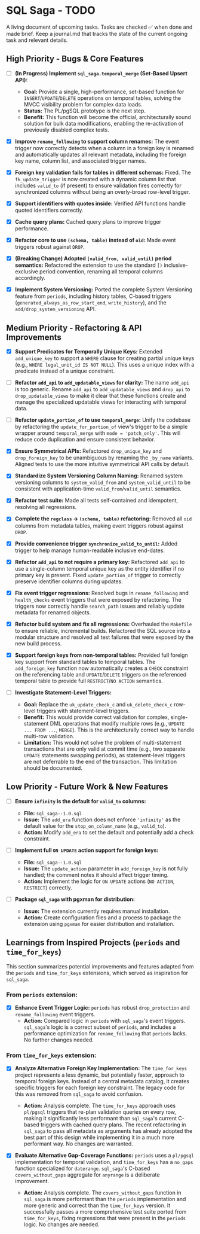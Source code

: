 # SQL Saga - TODO

A living document of upcoming tasks.
Tasks are checked ✅ when done and made brief.
Keep a journal.md that tracks the state of the current ongoing task and relevant details.

## High Priority - Bugs & Core Features

- [ ] **(In Progress) Implement `sql_saga.temporal_merge` (Set-Based Upsert API):**
  - **Goal:** Provide a single, high-performance, set-based function for `INSERT`/`UPDATE`/`DELETE` operations on temporal tables, solving the MVCC visibility problem for complex data loads.
  - **Status:** The PL/pgSQL prototype is the next step.
  - **Benefit:** This function will become the official, architecturally sound solution for bulk data modifications, enabling the re-activation of previously disabled complex tests.

- [x] **Improve `rename_following` to support column renames:** The event trigger now correctly detects when a column in a foreign key is renamed and automatically updates all relevant metadata, including the foreign key name, column list, and associated trigger names.

- [x] **Foreign key validation fails for tables in different schemas:** Fixed. The `fk_update_trigger` is now created with a dynamic column list that includes `valid_to` (if present) to ensure validation fires correctly for synchronized columns without being an overly-broad row-level trigger.

- [x] **Support identifiers with quotes inside:** Verified API functions handle quoted identifiers correctly.
- [x] **Cache query plans:** Cached query plans to improve trigger performance.
- [x] **Refactor core to use `(schema, table)` instead of `oid`:** Made event triggers robust against `DROP`.
- [x] **(Breaking Change) Adopted `[valid_from, valid_until)` period semantics:** Refactored the extension to use the standard `[)` inclusive-exclusive period convention, renaming all temporal columns accordingly.

- [x] **Implement System Versioning:** Ported the complete System Versioning feature from `periods`, including history tables, C-based triggers (`generated_always_as_row_start_end`, `write_history`), and the `add/drop_system_versioning` API.

## Medium Priority - Refactoring & API Improvements

- [x] **Support Predicates for Temporally Unique Keys:** Extended `add_unique_key` to support a `WHERE` clause for creating partial unique keys (e.g., `WHERE legal_unit_id IS NOT NULL`). This uses a unique index with a predicate instead of a unique constraint.

- [ ] **Refactor `add_api` to `add_updatable_views` for clarity:** The name `add_api` is too generic. Rename `add_api` to `add_updatable_views` and `drop_api` to `drop_updatable_views` to make it clear that these functions create and manage the specialized updatable views for interacting with temporal data.

- [ ] **Refactor `update_portion_of` to use `temporal_merge`:** Unify the codebase by refactoring the `update_for_portion_of` view's trigger to be a simple wrapper around `temporal_merge` with `mode = 'patch_only'`. This will reduce code duplication and ensure consistent behavior.

- [x] **Ensure Symmetrical APIs:** Refactored `drop_unique_key` and `drop_foreign_key` to be unambiguous by renaming the `_by_name` variants. Aligned tests to use the more intuitive symmetrical API calls by default.
- [x] **Standardize System Versioning Column Naming:** Renamed system versioning columns to `system_valid_from` and `system_valid_until` to be consistent with application-time `valid_from`/`valid_until` semantics.

- [x] **Refactor test suite:** Made all tests self-contained and idempotent, resolving all regressions.

- [x] **Complete the `regclass` -> `(schema, table)` refactoring:** Removed all `oid` columns from metadata tables, making event triggers robust against `DROP`.

- [x] **Provide convenience trigger `synchronize_valid_to_until`:** Added trigger to help manage human-readable inclusive end-dates.

- [x] **Refactor `add_api` to not require a primary key:** Refactored `add_api` to use a single-column temporal unique key as the entity identifier if no primary key is present. Fixed `update_portion_of` trigger to correctly preserve identifier columns during updates.

- [x] **Fix event trigger regressions:** Resolved bugs in `rename_following` and `health_checks` event triggers that were exposed by refactoring. The triggers now correctly handle `search_path` issues and reliably update metadata for renamed objects.

- [x] **Refactor build system and fix all regressions:** Overhauled the `Makefile` to ensure reliable, incremental builds. Refactored the SQL source into a modular structure and resolved all test failures that were exposed by the new build process.

- [x] **Support foreign keys from non-temporal tables:** Provided full foreign key support from standard tables to temporal tables. The `add_foreign_key` function now automatically creates a `CHECK` constraint on the referencing table and `UPDATE`/`DELETE` triggers on the referenced temporal table to provide full `RESTRICT`/`NO ACTION` semantics.

- [ ] **Investigate Statement-Level Triggers:**
  - **Goal:** Replace the `uk_update_check_c` and `uk_delete_check_c` row-level triggers with statement-level triggers.
  - **Benefit:** This would provide correct validation for complex, single-statement DML operations that modify multiple rows (e.g., `UPDATE ... FROM ...`, `MERGE`). This is the architecturally correct way to handle multi-row validation.
  - **Limitation:** This would not solve the problem of multi-statement transactions that are only valid at commit time (e.g., two separate `UPDATE` statements swapping periods), as statement-level triggers are not deferrable to the end of the transaction. This limitation should be documented.

## Low Priority - Future Work & New Features

- [ ] **Ensure `infinity` is the default for `valid_to` columns:**
  - **File:** `sql_saga--1.0.sql`
  - **Issue:** The `add_era` function does not enforce `'infinity'` as the default value for the `stop_on_column_name` (e.g., `valid_to`).
  - **Action:** Modify `add_era` to set the default and potentially add a check constraint.

- [ ] **Implement full `ON UPDATE` action support for foreign keys:**
  - **File:** `sql_saga--1.0.sql`
  - **Issue:** The `update_action` parameter in `add_foreign_key` is not fully handled; the comment notes it should affect trigger timing.
  - **Action:** Implement the logic for `ON UPDATE` actions (`NO ACTION`, `RESTRICT`) correctly.

- [ ] **Package `sql_saga` with pgxman for distribution:**
  - **Issue:** The extension currently requires manual installation.
  - **Action:** Create configuration files and a process to package the extension using `pgxman` for easier distribution and installation.

## Learnings from Inspired Projects (`periods` and `time_for_keys`)

This section summarizes potential improvements and features adapted from the `periods` and `time_for_keys` extensions, which served as inspiration for `sql_saga`.

### From `periods` extension:

- [x] **Enhance Event Trigger Logic:** `periods` has robust `drop_protection` and `rename_following` event triggers.
  - **Action:** Compared logic in `periods` with `sql_saga`'s event triggers. `sql_saga`'s logic is a correct subset of `periods`, and includes a performance optimization for `rename_following` that `periods` lacks. No further changes needed.

### From `time_for_keys` extension:

- [x] **Analyze Alternative Foreign Key Implementation:** The `time_for_keys` project represents a less dynamic, but potentially faster, approach to temporal foreign keys. Instead of a central metadata catalog, it creates specific triggers for each foreign key constraint. The legacy code for this was removed from `sql_saga` to avoid confusion.
  - **Action:** Analysis complete. The `time_for_keys` approach uses `pl/pgsql` triggers that re-plan validation queries on every row, making it significantly less performant than `sql_saga`'s current C-based triggers with cached query plans. The recent refactoring in `sql_saga` to pass all metadata as arguments has already adopted the best part of this design while implementing it in a much more performant way. No changes are warranted.

- [x] **Evaluate Alternative Gap-Coverage Functions:** `periods` uses a `pl/pgsql` implementation for temporal validation, and `time_for_keys` has a `no_gaps` function specialized for `daterange`. `sql_saga`'s C-based `covers_without_gaps` aggregate for `anyrange` is a deliberate improvement.
  - **Action:** Analysis complete. The `covers_without_gaps` function in `sql_saga` is more performant than the `periods` implementation and more generic and correct than the `time_for_keys` version. It successfully passes a more comprehensive test suite ported from `time_for_keys`, fixing regressions that were present in the `periods` logic. No changes are needed.
